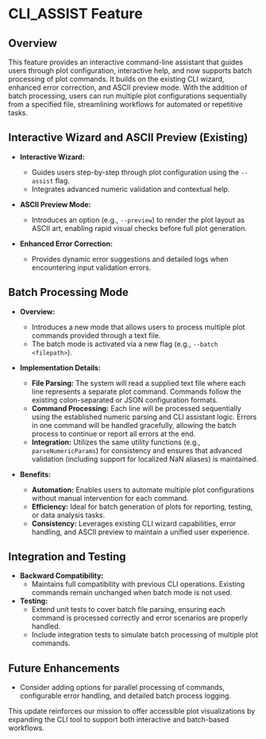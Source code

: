 # CLI_ASSIST Feature

## Overview
This feature provides an interactive command-line assistant that guides users through plot configuration, interactive help, and now supports batch processing of plot commands. It builds on the existing CLI wizard, enhanced error correction, and ASCII preview mode. With the addition of batch processing, users can run multiple plot configurations sequentially from a specified file, streamlining workflows for automated or repetitive tasks.

## Interactive Wizard and ASCII Preview (Existing)
- **Interactive Wizard:**
  - Guides users step-by-step through plot configuration using the `--assist` flag.
  - Integrates advanced numeric validation and contextual help.

- **ASCII Preview Mode:**
  - Introduces an option (e.g., `--preview`) to render the plot layout as ASCII art, enabling rapid visual checks before full plot generation.

- **Enhanced Error Correction:**
  - Provides dynamic error suggestions and detailed logs when encountering input validation errors.

## Batch Processing Mode
- **Overview:**
  - Introduces a new mode that allows users to process multiple plot commands provided through a text file.
  - The batch mode is activated via a new flag (e.g., `--batch <filepath>`).

- **Implementation Details:**
  - **File Parsing:** The system will read a supplied text file where each line represents a separate plot command. Commands follow the existing colon-separated or JSON configuration formats.
  - **Command Processing:** Each line will be processed sequentially using the established numeric parsing and CLI assistant logic. Errors in one command will be handled gracefully, allowing the batch process to continue or report all errors at the end.
  - **Integration:** Utilizes the same utility functions (e.g., `parseNumericParams`) for consistency and ensures that advanced validation (including support for localized NaN aliases) is maintained.

- **Benefits:**
  - **Automation:** Enables users to automate multiple plot configurations without manual intervention for each command.
  - **Efficiency:** Ideal for batch generation of plots for reporting, testing, or data analysis tasks.
  - **Consistency:** Leverages existing CLI wizard capabilities, error handling, and ASCII preview to maintain a unified user experience.

## Integration and Testing
- **Backward Compatibility:**
  - Maintains full compatibility with previous CLI operations. Existing commands remain unchanged when batch mode is not used.
- **Testing:**
  - Extend unit tests to cover batch file parsing, ensuring each command is processed correctly and error scenarios are properly handled.
  - Include integration tests to simulate batch processing of multiple plot commands.

## Future Enhancements
- Consider adding options for parallel processing of commands, configurable error handling, and detailed batch process logging.

This update reinforces our mission to offer accessible plot visualizations by expanding the CLI tool to support both interactive and batch-based workflows.